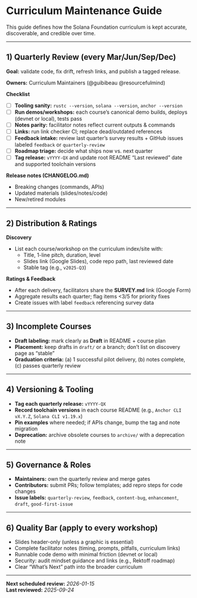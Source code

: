# Curriculum Maintenance Guide

This guide defines how the Solana Foundation curriculum is kept accurate, discoverable, and credible over time.

---

## 1) Quarterly Review (every Mar/Jun/Sep/Dec)

**Goal:** validate code, fix drift, refresh links, and publish a tagged release.

**Owners:** Curriculum Maintainers (@guibibeau @resourcefulmind)

**Checklist**
- [ ] **Tooling sanity:** `rustc --version`, `solana --version`, `anchor --version`
- [ ] **Run demos/workshops:** each course’s canonical demo builds, deploys (devnet or local), tests pass
- [ ] **Notes parity:** facilitator notes reflect current outputs & commands
- [ ] **Links:** run link checker CI; replace dead/outdated references
- [ ] **Feedback intake:** review last quarter’s survey results + GitHub issues labeled `feedback` or `quarterly-review`
- [ ] **Roadmap triage:** decide what ships now vs. next quarter
- [ ] **Tag release:** `vYYYY-QX` and update root README “Last reviewed” date and supported toolchain versions

**Release notes (CHANGELOG.md)**
- Breaking changes (commands, APIs)
- Updated materials (slides/notes/code)
- New/retired modules

---

## 2) Distribution & Ratings

**Discovery**
- List each course/workshop on the curriculum index/site with:
  - Title, 1-line pitch, duration, level
  - Slides link (Google Slides), code repo path, last reviewed date
  - Stable tag (e.g., `v2025-Q3`)

**Ratings & Feedback**
- After each delivery, facilitators share the **SURVEY.md** link (Google Form)
- Aggregate results each quarter; flag items <3/5 for priority fixes
- Create issues with label `feedback` referencing survey data

---

## 3) Incomplete Courses

- **Draft labeling:** mark clearly as **Draft** in README + course plan
- **Placement:** keep drafts in `draft/` or a branch; don’t list on discovery page as “stable”
- **Graduation criteria:** (a) 1 successful pilot delivery, (b) notes complete, (c) passes quarterly review

---

## 4) Versioning & Tooling

- **Tag each quarterly release:** `vYYYY-QX`
- **Record toolchain versions** in each course README (e.g., `Anchor CLI vX.Y.Z`, `Solana CLI v1.19.x`)
- **Pin examples** where needed; if APIs change, bump the tag and note migration
- **Deprecation:** archive obsolete courses to `archive/` with a deprecation note

---

## 5) Governance & Roles

- **Maintainers:** own the quarterly review and merge gates
- **Contributors:** submit PRs; follow templates; add repro steps for code changes
- **Issue labels:** `quarterly-review`, `feedback`, `content-bug`, `enhancement`, `draft`, `good-first-issue`

---

## 6) Quality Bar (apply to every workshop)

- Slides header-only (unless a graphic is essential)
- Complete facilitator notes (timing, prompts, pitfalls, curriculum links)
- Runnable code demo with minimal friction (devnet or local)
- Security: audit mindset guidance and links (e.g., Rektoff roadmap)
- Clear “What’s Next” path into the broader curriculum

---

**Next scheduled review:** _2026-01-15_  
**Last reviewed:** _2025-09-24_  

